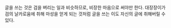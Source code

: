 글을 쓰는 것은 검을 벼리는 일과 비슷하므로, 비장한 마음으로 써야만 한다. 대장장이가 검의 날카로움에 취해 마성을 얻게 되는 것처럼 글을 쓰는 이도 자신의 글에 취해버릴 수 있다. 